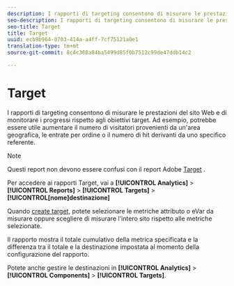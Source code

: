 ```yaml
---
description: I rapporti di targeting consentono di misurare le prestazioni del sito Web e di monitorare i progressi rispetto agli obiettivi target. Ad esempio, potrebbe essere utile aumentare il numero di visitatori provenienti da un'area geografica, le entrate per ordine o il numero di hit derivanti da uno specifico referente.
seo-description: I rapporti di targeting consentono di misurare le prestazioni del sito Web e di monitorare i progressi rispetto agli obiettivi target. Ad esempio, potrebbe essere utile aumentare il numero di visitatori provenienti da un'area geografica, le entrate per ordine o il numero di hit derivanti da uno specifico referente.
seo-title: Target
title: Target
uuid: ecb9b964-0703-414a-a4ff-7cf75121a0e1
translation-type: tm+mt
source-git-commit: 8c4c368a84ba5499d85f0b7512c99de47ddb14c2

---
```



# Target

I rapporti di targeting consentono di misurare le prestazioni del sito Web e di monitorare i progressi rispetto agli obiettivi target. Ad esempio, potrebbe essere utile aumentare il numero di visitatori provenienti da un'area geografica, le entrate per ordine o il numero di hit derivanti da uno specifico referente.

>[!NOTE]
>
> Questi report non devono essere confusi con il report Adobe [Target](/help/components/c-variables/dimensionslist/reports-tnt.md#topic_EBC899DB84A84780A1B8EE95C6C4CF18) .

Per accedere ai rapporti Target, vai a **[!UICONTROL Analytics]** &gt; **[!UICONTROL Reports]** &gt; **[!UICONTROL Targets]** &gt; **[!UICONTROL[nome]destinazione]**

Quando [create target](https://marketing.adobe.com/resources/help/en_US/sc/user/targets.html), potete selezionare le metriche attributo o eVar da misurare oppure scegliere di misurare l'intero sito rispetto alle metriche selezionate.

Il rapporto mostra il totale cumulativo della metrica specificata e la differenza tra il totale e la destinazione impostata al momento della configurazione del rapporto.

Potete anche gestire le destinazioni in **[!UICONTROL Analytics]** &gt; **[!UICONTROL Components]** &gt; **[!UICONTROL Targets]**.

